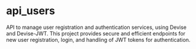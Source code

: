 # api_users
API to manage user registration and authentication services, using Devise and Devise-JWT. This project provides secure and efficient endpoints for new user registration, login, and handling of JWT tokens for authentication.
